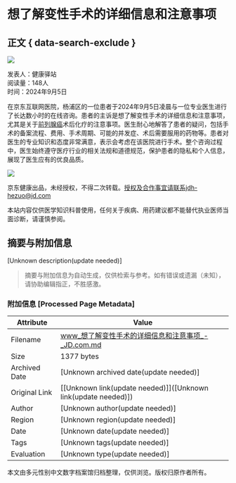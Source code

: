 # 想了解变性手术的详细信息和注意事项

## 正文 { data-search-exclude }


![](https://storage.360buyimg.com/nhp/seo/img/logo.png)

发表人：健康驿站  
阅读量：148人  
时间：2024年9月5日  

在京东互联网医院，杨浦区的一位患者于2024年9月5日凌晨与一位专业医生进行了长达数小时的在线咨询。患者的主诉是想了解变性手术的详细信息和注意事项，尤其是关于[前列腺癌](https://cont.jd.com/wiki/disease/37122030978048?activityCode=54061292337152)术后化疗的注意事项。医生耐心地解答了患者的疑问，包括手术的备案流程、费用、手术周期、可能的并发症、术后需要服用的药物等。患者对医生的专业知识和态度非常满意，表示会考虑在该医院进行手术。整个咨询过程中，医生始终遵守医疗行业的相关法规和道德规范，保护患者的隐私和个人信息，展现了医生应有的优良品质。

![](https://img11.360buyimg.com/imagetools/jfs/t1/216652/28/44676/1939/671a47bfF24f68785/7171269bc2c90112.png)

京东健康出品，未经授权，不得二次转载。授权及合作事宜请联系jdh-hezuo@jd.com  

本站内容仅供医学知识科普使用，任何关于疾病、用药建议都不能替代执业医师当面诊断，请谨慎参阅。
<!-- tcd_original_link https://www.jd.com/pccontent/993952613042185 -->


## 摘要与附加信息

<!-- tcd_abstract -->
[Unknown description(update needed)]
<!-- tcd_abstract_end -->

> 摘要与附加信息为自动生成，仅供检索与参考。如有错误或遗漏（未知），请协助编辑指正，不胜感激。

### 附加信息 [Processed Page Metadata]

| Attribute       | Value                                  |
|-----------------|----------------------------------------|
| Filename        | www_想了解变性手术的详细信息和注意事项_-_JD.com.md                             |
| Size            | 1377 bytes                           |
| Archived Date   | [Unknown archived date(update needed)]                             |
| Original Link   | [[Unknown link(update needed)]]([Unknown link(update needed)])                       |
| Author          | [Unknown author(update needed)]                               |
| Region          | [Unknown region(update needed)]                               |
| Date            | [Unknown date(update needed)]                                 |
| Tags            | [Unknown tags(update needed)]                                 |
| Evaluation            | [Unknown type(update needed)]                                 |
<!-- tcd_table_end -->

本文由多元性别中文数字档案馆归档整理，仅供浏览。版权归原作者所有。

